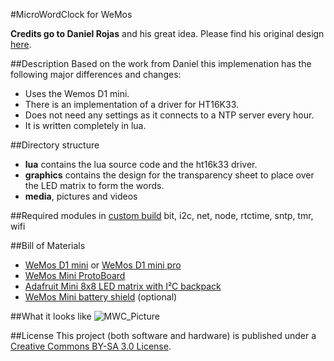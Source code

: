 #MicroWordClock for WeMos

**Credits go to Daniel Rojas** and his great idea.
Please find his original design [here](https://github.com/formatc1702/Micro-Word-Clock/tree/master/v2).

##Description
Based on the work from Daniel this implemenation has the following major differences and changes:
- Uses the Wemos D1 mini.
- There is an implementation of a driver for HT16K33.
- Does not need any settings as it connects to a NTP server every hour.
- It is written completely in lua.

##Directory structure
- **lua** contains the lua source code and the ht16k33 driver.
- **graphics** contains the design for the transparency sheet to place over the LED matrix to form the words.
- **media**, pictures and videos

##Required modules in [custom build](https://nodemcu-build.com/)
bit, i2c, net, node, rtctime, sntp, tmr, wifi

##Bill of Materials
- [WeMos D1 mini](https://www.wemos.cc/product/d1-mini.html) or [WeMos D1 mini pro](https://www.wemos.cc/product/d1-mini-pro.html)
- [WeMos Mini ProtoBoard](https://www.wemos.cc/product/protoboard.html)
- [Adafruit Mini 8x8 LED matrix with I²C backpack](https://www.adafruit.com/products/872)
- [WeMos Mini battery shield](https://www.wemos.cc/product/battery-shield.html) (optional)

##What it looks like
![MWC_Picture](https://raw.githubusercontent.com/SeventhDwarf/WeMos/master/MicroWordClock/media/WeMos-MicroWordClock.jpg)

##License
This project (both software and hardware) is published under a [Creative Commons BY-SA 3.0 License](http://creativecommons.org/licenses/by-sa/3.0/).


